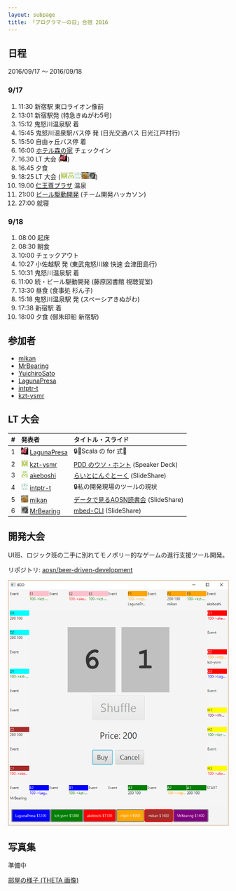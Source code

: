 ```yaml
---
layout: subpage
title: 「プログラマーの日」合宿 2016
---
```


## 日程

2016/09/17 〜 2016/09/18

### 9/17

1. 11:30 新宿駅 東口ライオン像前
2. 13:01 新宿駅発 (特急きぬがわ5号)
3. 15:12 鬼怒川温泉駅 着
4. 15:45 鬼怒川温泉駅バス停 発 (日光交通バス 日光江戸村行)
5. 15:50 自由ヶ丘バス停 着
6. 16:00 [ホテル森の家](http://www.citywalker.net/) チェックイン
7. 16.30 LT 大会 ([![](/images/users/LagunaPresa_16.png "LagunaPresa")](https://github.com/LagunaPresa))
8. 16.45 夕食
9. 18:25 LT 大会 ([![](/images/users/kzt-ysmr_16.png "kzt-ysmr")](https://github.com/kzt-ysmr)[![](/images/users/akeboshi_16.png "akeboshi")](https://github.com/akeboshi)[![](/images/users/intptr-t_16.png "intptr-t")](https://github.com/intptr-t)[![](/images/users/mikan_16.png "mikan")](https://github.com/mikan)[![](/images/users/MrBearing_16.png "MrBearing")](https://github.com/MrBearing))
14. 19.00 [仁王尊プラザ](http://www.niousonplaza.com/daytrip/) 温泉
15. 21:00 [ビール駆動開発](https://github.com/aosn/beer-driven-development) (チーム開発ハッカソン)
7. 27:00 就寝

### 9/18

1. 08:00 起床
2. 08:30 朝食
3. 10:00 チェックアウト
4. 10:27 小佐越駅 発 (東武鬼怒川線 快速 会津田島行)
5. 10:31 鬼怒川温泉駅 着
6. 11:00 続・ビール駆動開発 (藤原図書館 視聴覚室)
7. 13:30 昼食 (食事処 杉ん子)
8. 15:18 鬼怒川温泉駅 発 (スペーシアきぬがわ)
9. 17:38 新宿駅 着
10. 18:00 夕食 (御朱印船 新宿駅)

## 参加者

* [mikan](https://github.com/mikan)
* [MrBearing](https://github.com/MrBearing)
* [YuichiroSato](https://github.com/intptr-t)
* [LagunaPresa](https://github.com/LagunaPresa)
* [intptr-t](https://github.com/akeboshi)
* [kzt-ysmr](https://github.com/kzt-ysmr)

## LT 大会

| # | 発表者                                                                                | タイトル・スライド |
|:--|:--------------------------------------------------------------------------------------|:--------------------|
| 1 | [![](/images/users/LagunaPresa_16.png "LagunaPresa")](https://github.com/LagunaPresa)  [LagunaPresa](https://github.com/LagunaPresa) | :lock::beer:Scala の for 式:beer: |
| 2 | [![](/images/users/kzt-ysmr_16.png "kzt-ysmr")](https://github.com/kzt-ysmr) [kzt-ysmr](https://github.com/kzt-ysmr) | [PDD のウソ・ホント](https://speakerdeck.com/ztrw/aosn-puroguramafalseri-he-su-2016) (Speaker Deck) |
| 3 | [![](/images/users/akeboshi_16.png "akeboshi")](https://github.com/akeboshi) [akeboshi](https://github.com/akeboshi) | [らいとにんぐとーく](http://www.slideshare.net/IsaoAruga/ss-66385002) (SlideShare) |
| 4 | [![](/images/users/intptr-t_16.png "intptr-t")](https://github.com/intptr-t) [intptr-t](https://github.com/intptr-t) | :lock:私の開発現場のツールの現状 |
| 5 | [![](/images/users/mikan_16.png "mikan")](https://github.com/mikan) [mikan](https://github.com/mikan) | [データで見るAOSN読書会](http://www.slideshare.net/YutakaKato/aosn-2016-lt) (SlideShare) |
| 6 | [![](/images/users/MrBearing_16.png "MrBearing")](https://github.com/MrBearing) [MrBearing](https://github.com/MrBearing) | [mbed-CLI](http://www.slideshare.net/TakumiOkamoto/aosn-lt-66293363) (SlideShare) |

## 開発大会

UI班、ロジック班の二手に別れてモノポリー的なゲームの進行支援ツール開発。

リポジトリ: [aosn/beer-driven-development](https://github.com/aosn/beer-driven-development)

![](/images/camp-2016-bdd.png)

## 写真集

準備中

[部屋の様子 (THETA 画像)](https://theta360.com/s/ea4gH24OZvHoh5Tj0KkDkIkGy)
